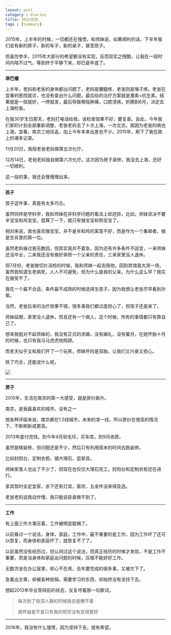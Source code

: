 ```yaml
---
layout: post
category : Diaries
title: 2015总结
tags : [summary]
---
```




2015年，上半年的时候，一切都还在憧憬，和师妹说，如果顺利的话，下半年我们会有新的房子，新的车子，新的桌子，甚至孩子。

但喜忧参半，2015年大部分的希望都没有实现，反而现实之残酷，让我在一段时间内喘不过气，等到终于平静下来，却已是年底了。


---

**淋巴瘤**

上半年，老妈和老爸的身体都出问题了，老妈是腰腿疼，老爸则是嗓子疼。老爸在宜春的医院就诊，也没有查出什么问题，最后给的治疗方案就是激素+抗生素。结果就是一挂就好，一停就发，最后导致喉咙肿痛，口腔溃疡，折腾到6月，决定去上海检查。

在我30岁生日那天，老妈打电话给我，说检查效果不好，要复查。自此，今年我们家的计划全部重新调整，老爸老妈去了十次上海，一次北京。我因为老爸的病也上海，宜春，南京三地往返，加上今年本来出差也不少。2015年，刷下了我在路上的诸多记录。

11月20日，我陪老爸老妈做第五次化疗。

12月14日，老爸老妈独自做第六次化疗。这次因为房子装修，我没去上海，还好一切顺利。

这一段的事，我还会慢慢理出来。

---

**孩子**

孩子这件事，真是有太多巧合。

虽然同样是学科学，我和师妹在非科学问题的看法上却迥异。比如，师妹坚决不要羊宝宝和鸡宝宝，盘算了一下，就只有猴宝宝和狗宝宝了。

相对来说，我也喜欢猴宝宝，并不是羊和鸡的寓意不好，而是作为一个集邮者，猴是生肖里的第一位。

虽然老妈催过我无数回，但其实我并不着急，因为还有许多条件不适宜，一来师妹还没毕业，二来我还没有做好承担一个父亲的责任，三来家里没人退休。

但7月份，老爸做切片活检的时候，我和师妹一起去陪他，回到宾馆我大哭一场，虽然我知道生老病死，人人不可避免，但为什么是我的父亲，为什么这么早？我实在接受不了。

我在一个最不合适，条件最不成熟的时候选择生孩子。因为我想让老爸尽早看到孙辈。

当然，老爸后来的治疗效果不错，很多事我们都过度担心了，但孩子还是来了。

师妹延期，家里没人退休，而且还有一个病人，这个时候，所有的事情都只有靠自己了。

想来我挺对不起师妹的，我没有正式的求婚，没有婚礼，没有蜜月，在她怀胎十月的时候，也只有我马马虎虎地照顾。

而老天似乎又和我们开了一个玩笑，师妹怀的是双胎。让我们又兴奋又担心。

除了巧合，还能说什么呢。

![](http://img4.douban.com/view/photo/photo/public/p2303228758.jpg)


---

**房子**

2015年，生活在南京的第一大感受，就是房价飙升。

南京，是我最喜欢的城市，没有之一

按各种评级来说，南京都在1.5线城市，未来的准一线，所以房价在很高的情况下，不断刷新成更高。

2013年底付完钱，到今年4月验毛坯，买车库，到9月收房。

虽然是精装修，但问题还是不少，然后只有利用周末的时间去跑装修。

比如封阳台，定制衣柜，铺大理石，逛家具。

师妹家里人也出了不少了，但现在也仅仅大理石完工，封阳台和定制衣柜还在进行。

家具暂时全定宜家，余下还有灯具，窗帘，五金件没来得及选。

老爸老妈说我动作慢，我只能说臣妾做不到了。

---

**工作**

有上面三件大事压着，工作被明显耽搁了。

以前看过一个说法，身体，家庭，工作中，最不重要的是工作，因为工作坏了还可以恢复，而身体和家庭坏了，就恢复不了了。

以前虽然没有经历过，但认同过这个说法，而真正经历的时候才发现，不是工作不重要，而是当身体和家庭出问题的时候，压根不能好好工作。

无数次坐在办公室里，却心不在焉，去年要完成的很多事，又被欠下了。

急着出文章，却被各种拒稿。需要学习的东西，却始终没有坚持下去。

想起2013年毕业答辩前的状态，反复哼着那一句歌词，

> 每次到了夜深人静的时候我总是睡不着
> 
> 我怀疑是不是只有我的明天没有变得更好

---

2016年，我没有什么憧憬，因为坚持下去，就有希望。


